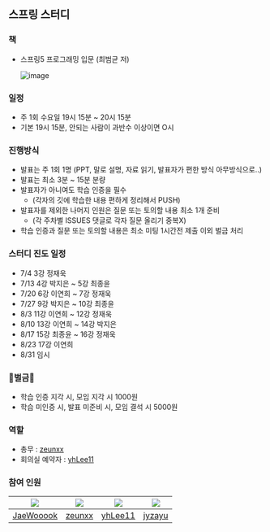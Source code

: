 ## 스프링 스터디

### 책
- 스프링5 프로그래밍 입문 (최범균 저)

  ![image](https://user-images.githubusercontent.com/55322459/174442297-5e169730-6ee4-4f8e-a0ca-af0d240cce02.png)

### 일정
- 주 1회 수요일 19시 15분 ~ 20시 15분
- 기본 19시 15분, 안되는 사람이 과반수 이상이면 O시

### 진행방식
- 발표는 주 1회 1명 (PPT, 말로 설명, 자료 읽기, 발표자가 편한 방식 아무방식으로..)
- 발표는 최소 3분 ~ 15분 분량
- 발표자가 아니여도 학습 인증을 필수
  - (각자의 깃에 학습한 내용 편하게 정리해서 PUSH)
- 발표자를 제외한 나머지 인원은 질문 또는 토의할 내용 최소 1개 준비
  - (각 주차별 ISSUES 댓글로 각자 질문 올리기 중복X)
- 학습 인증과 질문 또는 토의할 내용은 최소 미팅 1시간전 제출 이외 벌금 처리

### 스터디 진도 일정
 - 7/4 3강 정재욱
 - 7/13 4강 박지은 ~ 5강 최종윤
 - 7/20 6강 이연희 ~ 7강 정재욱
 - 7/27 9강 박지은 ~ 10강 최종윤
 - 8/3 11강 이연희 ~ 12강 정재욱
 - 8/10 13강 이연희 ~ 14강 박지은
 - 8/17 15강 최종윤 ~ 16강 정재욱
 - 8/23 17강 이연희
 - 8/31 임시

### 🤑벌금🤑
- 학습 인증 지각 시, 모임 지각 시 1000원
- 학습 미인증 시, 발표 미준비 시, 모임 결석 시 5000원

### 역할
- 총무 : [zeunxx](https://github.com/zeunxx)
- 회의실 예약자 : [yhLee11](https://github.com/yhLee11)

### 참여 인원
| ![](https://github.com/JaeWooook.png) |             ![](https://github.com/zeunxx.png)             |             ![](https://github.com/yhLee11.png)              |             ![](https://github.com/jyzayu.png)             | 
|:-------------------------------------:|:----------------------------------------------------------:|:------------------------------------------------------------:|:----------------------------------------------------------:|
|  [JaeWooook](https://github.com/JaeWooook)  |              [zeunxx](https://github.com/zeunxx)              |              [yhLee11](https://github.com/yhLee11)               |              [jyzayu](https://github.com/jyzayu)              |